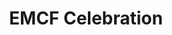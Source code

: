 ---
title: "EMCF Celebration"
venue: Riverside Centre
address: "Derby"
postcode: ''
allday: false
description: 
    All of us together
when: 2017-02-12
start: 1000
finish: 1200
category: Celebration
layout: event
---